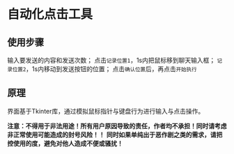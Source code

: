 # 自动化点击工具
## 使用步骤
输入要发送的内容和发送次数；
点击`记录位置1`，1s内把鼠标移到聊天输入框；
`记录位置2`，1s内移动到发送按钮的位置；
点击`确认位置`后，再点击`开始执行`

## 原理
界面基于Tkinter库，通过模拟鼠标指针与键盘行为进行输入与点击操作。

**注意：不得用于非法用途！所有用户原因导致的责任，作者均不承担！同时请考虑非正常使用可能造成的封号风险！！**
**同时如果单纯出于恶作剧之类的需求，请把控使用的度，避免对他人造成不便或骚扰！**

